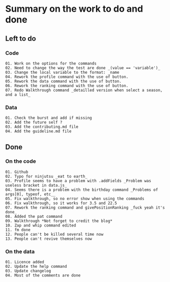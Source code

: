 # Summary on the work to do and done

## Left to do

### Code

    01. Work on the options for the commands
    02. Need to change the way the test are done _(value == 'variable')_
    03. Change the local variable to the format: _name
    04. Rework the profile command with the use of button.
    05. Rework the data command with the use of button.
    06. Rework the ranking command with the use of button.
    07. Redo Walkthrough command _detailled version when select a season, and a list_

### Data

    01. Check the burst and add if missing
    02. Add the future self ?
    03. Add the contributing.md file
    04. Add the guideline.md file

## Done

### On the code

    01. Github
    02. Typo for ninjutsu _eat to earth_
    03. Profile seems to have a problem with .addFields _Problem was useless bracket in data.js_
    04. Seems there is a problem with the birthday command _Problems of args[0], typeof, etc__
    05. Fix walkthrough, so no error show when using the commands
    06. Fix walkthrough, so it works for 3.5 and 22.5
    07. Rework the ranking command and givePositionRanking _fuck yeah it's done_
    08. Added the pat command
    09. Walkthrough *Not forget to credit the blog*
    10. Zap and whip command edited
    11. fm done
    12. People can't be killed several time now
    13. People can't revive themselves now

### On the data

    01. Licence added
    02. Update the help command
    03. Update changelog
    04. Most of the comments are done
